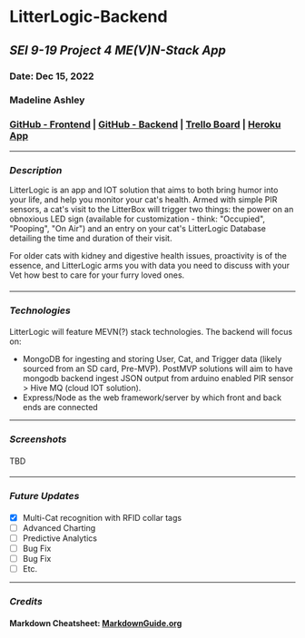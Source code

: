 # LitterLogic-Backend 
## *SEI 9-19 Project 4 ME(V)N-Stack App*

### Date: Dec 15, 2022

### Madeline Ashley


### [GitHub - Frontend](https://github.com/mashbash2150/LitterLogic-Frontend) | [GitHub - Backend](https://github.com/mashbash2150/LitterLogic-Backend) | [Trello Board](https://trello.com/b/AT77aoo4/litterlogic)  | [Heroku App](TBD)

---

### **_Description_**

LitterLogic is an app and IOT solution that aims to both bring humor into your life, and help you monitor your cat's health.  Armed with simple PIR sensors, a cat's visit to the LitterBox will trigger two things: the power on an obnoxious LED sign (available for customization - think: "Occupied", "Pooping", "On Air") and an entry on your cat's LitterLogic Database detailing the time and duration of their visit.    

For older cats with kidney and digestive health issues, proactivity is of the essence, and LitterLogic arms you with data you need to discuss with your Vet how best to care for your furry loved ones. 


#### 

---

### **_Technologies_**

#### 

LitterLogic will feature MEVN(?) stack technologies.  The backend will focus on:

- MongoDB for ingesting and storing User, Cat, and Trigger data (likely sourced from an SD card, Pre-MVP).   PostMVP solutions will aim to have mongodb backend ingest JSON output from arduino enabled PIR sensor > Hive MQ (cloud IOT solution).
- Express/Node as the web framework/server by which front and back ends are connected





---

### **_Screenshots_**

#### 

####

TBD

#### 



---

### **_Future Updates_**

####

- [x] Multi-Cat recognition with RFID collar tags
- [ ] Advanced Charting 
- [ ] Predictive Analytics
- [ ] Bug Fix
- [ ] Bug Fix
- [ ] Etc.

---

### **_Credits_**

#### 

#### Markdown Cheatsheet: [MarkdownGuide.org](https://www.markdownguide.org/cheat-sheet/)
